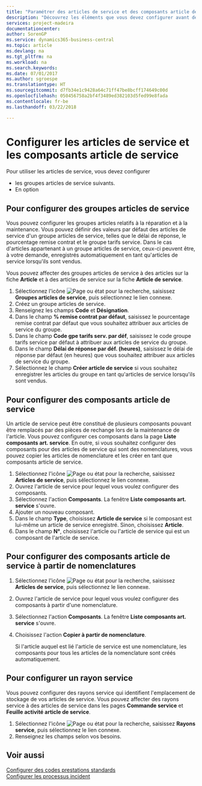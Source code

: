```yaml
---
title: "Paramétrer des articles de service et des composants article de service | Microsoft Docs"
description: "Découvrez les éléments que vous devez configurer avant de pouvoir utiliser des articles de service, notamment les valeurs par défaut telles que le délai de réponse, le pourcentage remise contrat et le groupe tarifs service."
services: project-madeira
documentationcenter: 
author: SorenGP
ms.service: dynamics365-business-central
ms.topic: article
ms.devlang: na
ms.tgt_pltfrm: na
ms.workload: na
ms.search.keywords: 
ms.date: 07/01/2017
ms.author: sgroespe
ms.translationtype: HT
ms.sourcegitcommit: d7fb34e1c9428a64c71ff47be8bcff174649c00d
ms.openlocfilehash: 050456758a2bf4f3489ed382103d5fed99e8fada
ms.contentlocale: fr-be
ms.lasthandoff: 03/22/2018

---
```

# <a name="set-up-service-items-and-service-item-components"></a>Configurer les articles de service et les composants article de service
Pour utiliser les articles de service, vous devez configurer

* les groupes articles de service suivants.
* En option

## <a name="to-set-up-service-item-groups"></a>Pour configurer des groupes articles de service
Vous pouvez configurer les groupes articles relatifs à la réparation et à la maintenance. Vous pouvez définir des valeurs par défaut des articles de service d'un groupe articles de service, telles que le délai de réponse, le pourcentage remise contrat et le groupe tarifs service. Dans le cas d'articles appartenant à un groupe articles de service, ceux-ci peuvent être, à votre demande, enregistrés automatiquement en tant qu'articles de service lorsqu'ils sont vendus.  

Vous pouvez affecter des groupes articles de service à des articles sur la fiche **Article** et à des articles de service sur la fiche **Article de service**.  

1. Sélectionnez l'icône ![Page ou état pour la recherche](media/ui-search/search_small.png "Page ou état pour la recherche"), saisissez **Groupes articles de service**, puis sélectionnez le lien connexe.  
2. Créez un groupe articles de service.  
3. Renseignez les champs **Code** et **Désignation**.  
4. Dans le champ **% remise contrat par défaut**, saisissez le pourcentage remise contrat par défaut que vous souhaitez attribuer aux articles de service du groupe.  
5. Dans le champ **Code gpe tarifs serv. par déf**, saisissez le code groupe tarifs service par défaut à attribuer aux articles de service du groupe.  
6. Dans le champ **Délai de réponse par déf. (heures)**, saisissez le délai de réponse par défaut (en heures) que vous souhaitez attribuer aux articles de service du groupe.  
7. Sélectionnez le champ **Créer article de service** si vous souhaitez enregistrer les articles du groupe en tant qu'articles de service lorsqu'ils sont vendus.  

## <a name="to-set-up-service-item-components"></a>Pour configurer des composants article de service
Un article de service peut être constitué de plusieurs composants pouvant être remplacés par des pièces de rechange lors de la maintenance de l'article. Vous pouvez configurer ces composants dans la page **Liste composants art. service**. En outre, si vous souhaitez configurer des composants pour des articles de service qui sont des nomenclatures, vous pouvez copier les articles de nomenclature et les créer en tant que composants article de service.

1. Sélectionnez l'icône ![Page ou état pour la recherche](media/ui-search/search_small.png "Page ou état pour la recherche"), saisissez **Articles de service**, puis sélectionnez le lien connexe.
2. Ouvrez l'article de service pour lequel vous voulez configurer des composants.  
3. Sélectionnez l'action **Composants**. La fenêtre **Liste composants art. service** s'ouvre.  
4. Ajouter un nouveau composant.  
5. Dans le champ **Type**, choisissez **Article de service** si le composant est lui-même un article de service enregistré. Sinon, choisissez **Article**.  
6. Dans le champ **N°**, choisissez l'article ou l'article de service qui est un composant de l'article de service.  

## <a name="to-set-up-service-item-components-from-a-bom"></a>Pour configurer des composants article de service à partir de nomenclatures
1.  Sélectionnez l'icône ![Page ou état pour la recherche](media/ui-search/search_small.png "Page ou état pour la recherche"), saisissez **Articles de service**, puis sélectionnez le lien connexe.  
2. Ouvrez l'article de service pour lequel vous voulez configurer des composants à partir d'une nomenclature.  
3. Sélectionnez l'action **Composants**. La fenêtre **Liste composants art. service** s'ouvre.  
4. Choisissez l'action **Copier à partir de nomenclature**.  

    Si l'article auquel est lié l'article de service est une nomenclature, les composants pour tous les articles de la nomenclature sont créés automatiquement.  

## <a name="to-set-up-a-service-shelf"></a>Pour configurer un rayon service
Vous pouvez configurer des rayons service qui identifient l'emplacement de stockage de vos articles de service. Vous pouvez affecter des rayons service à des articles de service dans les pages **Commande service** et **Feuille activité article de service**.  

1. Sélectionnez l'icône ![Page ou état pour la recherche](media/ui-search/search_small.png "Page ou état pour la recherche"), saisissez **Rayons service**, puis sélectionnez le lien connexe.
2. Renseignez les champs selon vos besoins.

## <a name="see-also"></a>Voir aussi
[Configurer des codes prestations standards](service-how-setup-service-coding.md)   
[Configurer les processus incident](service-how-setup-troubleshooting.md)

